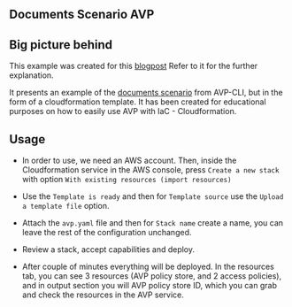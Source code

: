 ## Documents Scenario AVP

## Big picture behind

This example was created for this [blogpost](https://dev.to/aws-builders/authorization-and-amazon-verified-permissions-a-new-way-to-manage-permissions-part-xiii-cloudformation-47d2) Refer to it for the further explanation.

It presents an example of the [documents scenario](https://github.com/Pigius/avp-cli/blob/main/scenarios/documentsScenario/documentsScenario.json) from AVP-CLI, but in the form of a cloudformation template. It has been created for educational purposes on how to easily use AVP with IaC - Cloudformation.

## Usage

- In order to use, we need an AWS account. Then, inside the Cloudformation service in the AWS console, press `Create a new stack` with option `With existing resources (import resources)`

- Use the `Template is ready` and then for `Template source` use the `Upload a template file` option.

- Attach the `avp.yaml` file and then for `Stack name` create a name, you can leave the rest of the configuration unchanged.

- Review a stack, accept capabilities and deploy.

- After couple of minutes everything will be deployed. In the resources tab, you can see 3 resources (AVP policy store, and 2 access policies), and in output section you will AVP policy store ID, which you can grab and check the resources in the AVP service.
